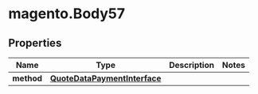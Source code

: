 # magento.Body57

## Properties
Name | Type | Description | Notes
------------ | ------------- | ------------- | -------------
**method** | [**QuoteDataPaymentInterface**](QuoteDataPaymentInterface.md) |  | 


